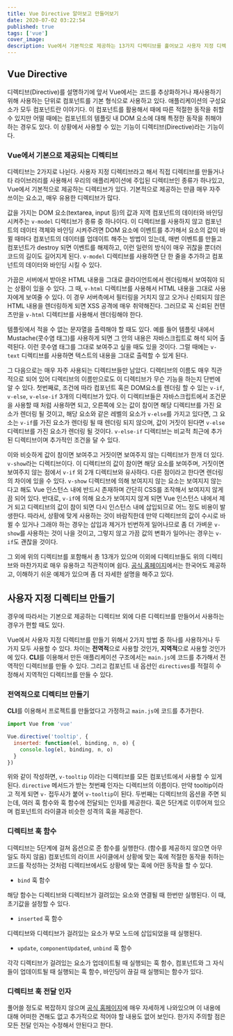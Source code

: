 ```yaml
---
title: Vue Directive 알아보고 만들어보기
date: 2020-07-02 03:22:54
published: true
tags: ['vue']
cover_image:
description: Vue에서 기본적으로 제공하는 13가지 디렉티브를 훑어보고 사용자 지정 디렉티브를 만들어보기
---
```


## Vue Directive

디렉티브(Directive)를 설명하기에 앞서 Vue에서는 코드를 추상화하거나 재사용하기 위해 사용하는 단위로 컴포넌트를 기본 형식으로 사용하고 있다. 애플리케이션의 구성요소가 모두 컴포넌트란 이야기다. 이 컴포넌트를 활용해서 때에 따른 적절한 동작을 취할 수 있지만 어떨 때에는 컴포넌트의 템플릿 내 DOM 요소에 대해 특정한 동작을 취해야 하는 경우도 있다. 이 상황에서 사용할 수 있는 기능이 디렉티브(Directive)라는 기능이다.

### Vue에서 기본으로 제공되는 디렉티브

디렉티브는 2가지로 나뉜다. 사용자 지정 디렉티브라고 해서 직접 디렉티브를 만들거나 타 라이브러리를 사용해서 우리의 애플리케이션에 주입된 디렉티브인 종류가 하나있고, Vue에서 기본적으로 제공하는 디렉티브가 있다. 기본적으로 제공하는 만큼 매우 자주 쓰이는 요소고, 매우 유용한 디렉티브가 많다.

값을 가지는 DOM 요소(textarea, input 등)의 값과 지역 컴포넌트의 데이터와 바인딩 시켜주는 `v-model` 디렉티브가 종류 중 하나이다. 이 디렉티브를 사용하지 않고 컴포넌트의 데이터 객체와 바인딩 시켜주려면 DOM 요소에 이벤트를 추가해서 요소의 값이 바뀔 때마다 컴포넌트의 데이터를 업데이트 해주는 방법이 있는데, 매번 이벤트를 만들고 컴포넌트가 destroy 되면 이벤트를 해제하고, 이런 일련의 방식이 매우 귀찮을 뿐더러 코드의 길이도 길어지게 된다. `v-model` 디렉티브를 사용하면 단 한 줄을 추가하고 컴포넌트의 데이터와 바인딩 시킬 수 있다.

가끔은 서버에서 받아온 HTML 내용을 그대로 클라이언트에서 렌더링해서 보여줘야 되는 상황이 있을 수 있다. 그 때, `v-html` 디렉티브를 사용해서 HTML 내용을 그대로 사용자에게 보여줄 수 있다. 이 경우 서버측에서 필터링을 거치지 않고 오거나 신뢰되지 않은 HTML 내용을 렌더링하게 되면 XSS 공격에 매우 취약해진다. 그러므로 꼭 신뢰된 컨텐츠만을 `v-html` 디렉티브를 사용해서 렌더링해야 한다.

템플릿에서 적을 수 없는 문자열을 출력해야 할 때도 있다. 예를 들어 템플릿 내에서 Mustache(콧수염 태그)를 사용하게 되면 그 안의 내용은 자바스크립트로 해석 되어 출력된다. 이런 콧수염 태그를 그대로 보여주고 싶을 때도 있을 것이다. 그럴 때에는 `v-text` 디렉티브를 사용하면 텍스트의 내용을 그대로 출력할 수 있게 된다.

그 다음으로는 매우 자주 사용되는 디렉티브들만 남았다. 디렉티브의 이름도 매우 직관적으로 되어 있어 디렉티브의 이름만으로도 이 디렉티브가 무슨 기능을 하는지 단번에 알 수 있다. 첫번째로, 조건에 따라 컴포넌트 혹은 DOM요소를 렌더링 할 수 있는 `v-if`, `v-else`, `v-else-if` 3개의 디렉티브가 있다. 이 디렉티브들은 자바스크립트에서 조건문을 사용할 때 처럼 사용하면 되고, 오른쪽에 오는 값이 참이면 해당 디렉티브를 가진 요소가 렌더링 될 것이고, 해당 요소와 같은 레벨의 요소가 `v-else`를 가지고 있다면, 그 요소는 `v-if`를 가진 요소가 렌더링 될 때 렌더링 되지 않으며, 값이 거짓이 된다면 `v-else` 디렉티브를 가진 요소가 렌더링 될 것이다. `v-else-if` 디렉티브는 비교적 최근에 추가 된 디렉티브이며 추가적인 조건을 달 수 있다.

이와 비슷하게 값이 참이면 보여주고 거짓이면 보여주지 않는 디렉티브가 한개 더 있다. `v-show`라는 디렉티브이다. 이 디렉티브의 값이 참이면 해당 요소를 보여주며, 거짓이면 보여주지 않는 점에서 `v-if` 외 2개 디렉티브와 유사하다. 다른 점이라고 한다면 렌더링의 차이에 있을 수 있다. `v-show` 디렉티브에 의해 보여지지 않는 요소는 보여지지 않는 다고 해도 Vue 인스턴스 내에 반드시 존재하며 간단히 CSS를 조작해서 보여지지 않게끔 되어 있다. 반대로, `v-if`에 의해 요소가 보여지지 않게 되면 Vue 인스턴스 내에서 제거 되고 디렉티브의 값이 참이 되면 다시 인스턴스 내에 삽입되므로 어느 정도 비용이 발생한다. 따라서, 상황에 맞게 사용하는 것이 바람직한데 만약 디렉티브의 값이 수시로 바뀔 수 있거나 그래야 하는 경우는 삽입과 제거가 빈번하게 일어나므로 좀 더 가벼운 `v-show`를 사용하는 것이 나을 것이고, 그렇지 않고 가끔 값의 변화가 일어나는 경우는 `v-if`도 괜찮을 것이다.

그 외에 위의 디렉티브를 포함해서 총 13개가 있으며 이외에 디렉티브들도 위의 디렉티브와 마찬가지로 매우 유용하고 직관적이며 쉽다. [공식 홈페이지](https://kr.vuejs.org/v2/guide/syntax.html#%EB%94%94%EB%A0%89%ED%8B%B0%EB%B8%8C)에서는 한국어도 제공하고, 이해하기 쉬운 예제가 있으며 좀 더 자세한 설명을 해주고 있다.

## 사용자 지정 디렉티브 만들기

경우에 따라서는 기본으로 제공하는 디렉티브 외에 다른 디렉티브를 만들어서 사용하는 경우가 편할 때도 있다.

Vue에서 사용자 지정 디렉티브를 만들기 위해서 2가지 방법 중 하나를 사용하거나 두 가지 모두 사용할 수 있다. 차이는 **전역적**으로 사용할 것인가, **지역적**으로 사용할 것인가에 있다. **CLI**를 이용해서 만든 애플리케이션 구조에서는 `main.js`에 코드를 추가해서 전역적인 디렉티브를 만들 수 있다. 그리고 컴포넌트 내 옵션인 `directives`를 적절히 수정해서 지역적인 디렉티브를 만들 수 있다.

### 전역적으로 디렉티브 만들기

**CLI**를 이용해서 프로젝트를 만들었다고 가정하고 `main.js`에 코드를 추가한다.

```js
import Vue from 'vue'

Vue.directive('tooltip', {
  inserted: function(el, binding, n, o) {
    console.log(el, binding, n, o)
  }
})
```

위와 같이 작성하면, `v-tooltip` 이라는 디렉티브를 모든 컴포넌트에서 사용할 수 있게된다. `directive` 메서드가 받는 첫번째 인자는 디렉티브의 이름이다. 만약 tooltip이라고 적게 되면 `v-` 접두사가 붙어 `v-tooltip`이 된다. 두번째는 디렉티브의 옵션을 주면 되는데, 여러 훅 함수와 훅 함수에 전달되는 인자를 제공한다. 훅은 5단계로 이루어져 있으며 컴포넌트의 라이클과 비슷한 성격의 훅을 제공한다.

### 디렉티브 훅 함수

디렉티브는 5단계에 걸쳐 옵션으로 준 함수를 실행한다. (함수를 제공하지 않으면 아무 일도 하지 않음) 컴포넌트의 라이프 사이클에서 상황에 맞는 훅에 적절한 동작을 취하는 코드를 작성하는 것처럼 디렉티브에서도 상황에 맞는 훅에 어떤 동작을 할 수 있다.

- `bind` 훅 함수

해당 함수는 디렉티브와 디렉티브가 걸려있는 요소와 연결될 때 한번만 실행된다. 이 때, 초기값을 설정할 수 있다.

- `inserted` 훅 함수

디렉티브와 디렉티브가 걸려있는 요소가 부모 노드에 삽입되었을 때 실행된다.

- `update`, `componentUpdated`, `unbind` 훅 함수

각각 디렉티브가 걸려있는 요소가 업데이트될 때 실행되는 훅 함수, 컴포넌트와 그 자식들이 업데이트될 때 실행되는 훅 함수, 바인딩이 끊길 때 실행되는 함수가 있다.

### 디렉티브 훅 전달 인자

풀어쓸 정도로 복잡하지 않으며 [공식 홈페이지](https://kr.vuejs.org/v2/guide/custom-directive.html#%EB%94%94%EB%A0%89%ED%8B%B0%EB%B8%8C-%ED%9B%85-%EC%A0%84%EB%8B%AC%EC%9D%B8%EC%9E%90)에 매우 자세하게 나와있으며 이 내용에 대해 어떠한 견해도 없고 추가적으로 적어야 할 내용도 없어 보인다. 한가지 주의할 점은 모든 전달 인자는 수정해서 안된다고 한다.
